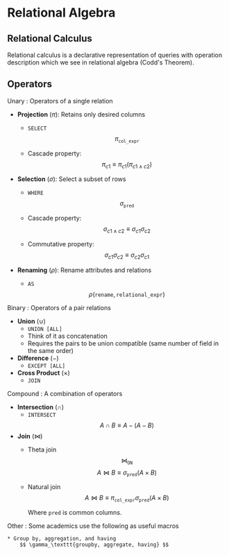 #  Relational Algebra

## Relational Calculus
Relational calculus is a declarative representation of queries with operation description which we see in relational algebra (Codd's Theorem).

## Operators

Unary
: Operators of a single relation

* **Projection** ($\pi$): Retains only desired columns
    * `SELECT`
    $$ \pi_\texttt{col_expr} $$

    * Cascade property:
    $$ \pi_{c1} \equiv \pi_{c1}(\pi_{c1 \land c2}) $$

* **Selection** ($\sigma$): Select a subset of rows
    * `WHERE`
    $$\sigma_\texttt{pred}$$
    * Cascade property:
    $$ \sigma_{c1 \land c2} \equiv \sigma_{c1}\sigma_{c2} $$

    * Commutative property:
    $$ \sigma_{c1}\sigma_{c2} \equiv \sigma_{c2}\sigma_{c1} $$
* **Renaming** ($\rho$): Rename attributes and relations
    * `AS`
    $$\rho(\texttt{rename}, \texttt{relational_expr})$$

Binary
: Operators of a pair relations

* **Union**  ($\cup$)
    * `UNION [ALL]`
    * Think of it as concatenation
    * Requires the pairs to be union compatible (same number of field in the same order)
* **Difference** ($-$)
    * `EXCEPT [ALL]`
* **Cross Product** ($\times$)
    * `JOIN`

Compound
: A combination of operators

* **Intersection** ($\cap$)
    * `INTERSECT`
    $$ A \cap B \equiv A - (A-B) $$
* **Join** ($\Join$)
    * Theta join
        $$ \Join_\texttt{ON} $$
        $$ A \Join B \equiv \sigma_\texttt{pred}(A \times B) $$
    * Natural join
        $$ A \Join B \equiv \pi_\texttt{col_expr} \sigma_\texttt{pred}(A \times B) $$

        Where $\texttt{pred}$ is common columns.

Other
: Some academics use the following as useful macros

    * Group by, aggregation, and having
        $$ \gamma_\texttt{groupby, aggregate, having} $$